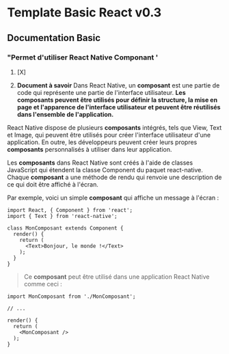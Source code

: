 # Template Basic React v0.3
## Documentation Basic 
### "Permet d'utiliser React Native Componant '

1.  [X] 

2.  **Document à savoir**
Dans React Native, un **composant** est une partie de code qui représente une partie de l'interface utilisateur. __Les **composants** peuvent être utilisés pour définir la structure, la mise en page et l'apparence de l'interface utilisateur et peuvent être réutilisés dans l'ensemble de l'application.__

React Native dispose de plusieurs __**composants**__ intégrés, tels que View, Text et Image, qui peuvent être utilisés pour créer l'interface utilisateur d'une application. En outre, les développeurs peuvent créer leurs propres __**composants**__ personnalisés à utiliser dans leur application.

Les __**composants**__ dans React Native sont créés à l'aide de classes JavaScript qui étendent la classe Component du paquet react-native. Chaque __**composant**__ a une méthode de rendu qui renvoie une description de ce qui doit être affiché à l'écran.

Par exemple, voici un simple __**composant**__ qui affiche un message à l'écran :

````
import React, { Component } from 'react';
import { Text } from 'react-native';

class MonComposant extends Component {
  render() {
    return (
      <Text>Bonjour, le monde !</Text>
    );
  }
}
````
> Ce __**composant**__ peut être utilisé dans une application React Native comme ceci :
````
import MonComposant from './MonComposant';

// ...

render() {
  return (
    <MonComposant />
  );
}
````
